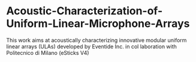 # Acoustic-Characterization-of-Uniform-Linear-Microphone-Arrays
 This work aims at acoustically characterizing innovative modular  uniform linear arrays (ULAs) developed by Eventide Inc. in col laboration with Politecnico di Milano (eSticks V4)

